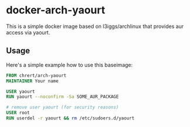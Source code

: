 # docker-arch-yaourt

This is a simple docker image based on l3iggs/archlinux that provides aur access via yaourt.

## Usage

Here's a simple example how to use this baseimage:

```Dockerfile
FROM chrert/arch-yaourt
MAINTAINER Your name

USER yaourt
RUN yaourt --noconfirm -Sa SOME_AUR_PACKAGE

# remove user yaourt (for security reasons)
USER root
RUN userdel -r yaourt && rm /etc/sudoers.d/yaourt
```
